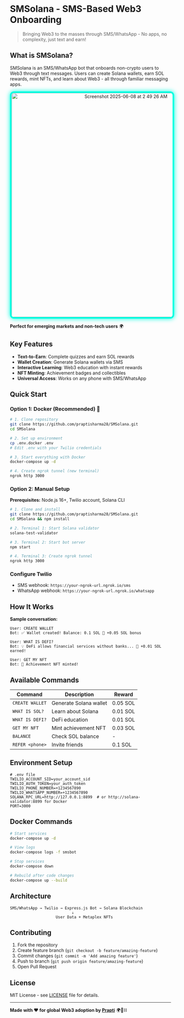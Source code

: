 # SMSolana - SMS-Based Web3 Onboarding
> Bringing Web3 to the masses through SMS/WhatsApp - No apps, no complexity, just text and earn!

## What is SMSolana?
SMSolana is an SMS/WhatsApp bot that onboards non-crypto users to Web3 through text messages. Users can create Solana wallets, earn SOL rewards, mint NFTs, and learn about Web3 - all through familiar messaging apps.

<p align="center">
  <img 
    src="https://github.com/user-attachments/assets/bef6a046-dc92-41b2-98df-3ebf7ebbd52b"
    width="700"
    style="border: 5px solid #00ffe1; border-radius: 12px; box-shadow: 0 0 15px #00ffe1;" 
    alt="Screenshot 2025-06-08 at 2 49 26 AM"
  />
</p>

**Perfect for emerging markets and non-tech users** 🌍

## Key Features
- **Text-to-Earn**: Complete quizzes and earn SOL rewards
- **Wallet Creation**: Generate Solana wallets via SMS
- **Interactive Learning**: Web3 education with instant rewards
- **NFT Minting**: Achievement badges and collectibles
- **Universal Access**: Works on any phone with SMS/WhatsApp

## Quick Start

### Option 1: Docker (Recommended) 🐳
```bash
# 1. Clone repository
git clone https://github.com/praptisharma28/SMSolana.git
cd SMSolana

# 2. Set up environment
cp .env.docker .env
# Edit .env with your Twilio credentials

# 3. Start everything with Docker
docker-compose up -d

# 4. Create ngrok tunnel (new terminal)
ngrok http 3000
```

### Option 2: Manual Setup
**Prerequisites:** Node.js 16+, Twilio account, Solana CLI

```bash
# 1. Clone and install
git clone https://github.com/praptisharma28/SMSolana.git
cd SMSolana && npm install

# 2. Terminal 1: Start Solana validator
solana-test-validator

# 3. Terminal 2: Start bot server
npm start

# 4. Terminal 3: Create ngrok tunnel
ngrok http 3000
```

### Configure Twilio
- SMS webhook: `https://your-ngrok-url.ngrok.io/sms`
- WhatsApp webhook: `https://your-ngrok-url.ngrok.io/whatsapp`

## How It Works
**Sample conversation:**
```
User: CREATE WALLET
Bot: ✅ Wallet created! Balance: 0.1 SOL 🎁 +0.05 SOL bonus

User: WHAT IS DEFI?
Bot: 💡 DeFi allows financial services without banks... 🎁 +0.01 SOL earned!

User: GET MY NFT
Bot: 🎉 Achievement NFT minted!
```

## Available Commands
| Command | Description | Reward |
|---------|-------------|---------|
| `CREATE WALLET` | Generate Solana wallet | 0.05 SOL |
| `WHAT IS SOL?` | Learn about Solana | 0.01 SOL |
| `WHAT IS DEFI?` | DeFi education | 0.01 SOL |
| `GET MY NFT` | Mint achievement NFT | 0.03 SOL |
| `BALANCE` | Check SOL balance | - |
| `REFER <phone>` | Invite friends | 0.1 SOL |

## Environment Setup
```env
# .env file
TWILIO_ACCOUNT_SID=your_account_sid
TWILIO_AUTH_TOKEN=your_auth_token
TWILIO_PHONE_NUMBER=+1234567890
TWILIO_WHATSAPP_NUMBER=+1234567890
SOLANA_RPC_URL=http://127.0.0.1:8899  # or http://solana-validator:8899 for Docker
PORT=3000
```

## Docker Commands
```bash
# Start services
docker-compose up -d

# View logs
docker-compose logs -f smsbot

# Stop services
docker-compose down

# Rebuild after code changes
docker-compose up --build
```

## Architecture
```
SMS/WhatsApp → Twilio → Express.js Bot → Solana Blockchain
                           ↓
                    User Data + Metaplex NFTs
```

## Contributing
1. Fork the repository
2. Create feature branch (`git checkout -b feature/amazing-feature`)
3. Commit changes (`git commit -m 'Add amazing feature'`)
4. Push to branch (`git push origin feature/amazing-feature`)
5. Open Pull Request

## License
MIT License - see [LICENSE](LICENSE) file for details.

---
**Made with ❤️ for global Web3 adoption by [Prapti](https://github.com/praptisharma28)** 🌍📱⛓️

